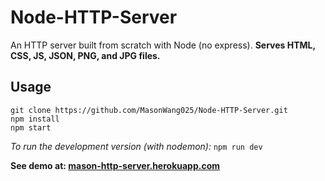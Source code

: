 # Node-HTTP-Server

An HTTP server built from scratch with Node (no express). <b>Serves HTML, CSS, JS, JSON, PNG, and JPG files.</b>

## Usage

```shell
git clone https://github.com/MasonWang025/Node-HTTP-Server.git
npm install
npm start
```

<i>To run the development version (with nodemon):</i> `npm run dev`

<b>See demo at: <a href="http://mason-http-server.herokuapp.com/">mason-http-server.herokuapp.com</a></b>
